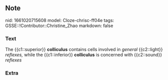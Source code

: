 ## Note
nid: 1661020715608
model: Cloze-chrisc-ff04e
tags: GSSE::!Contributor::Christine_Zhao
markdown: false

### Text
<div>
  <div>
    <div>
      <div>
        The {{c1::superior}} <span style="font-weight:
        700;">colliculus</span> contains cells involved in
        <span style="font-style: italic;">general</span>
        {{c2::light}} <span style="font-style:
        italic;">reflexes,</span> while the {{c1::inferior}}
        <span style="font-weight: 700;">colliculus</span> is
concerned with {{c2::sound}} <span style="font-style: 
         italic;">reflexes</span>
      </div>
    </div>
  </div>
</div>

### Extra

